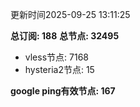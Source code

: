 更新时间2025-09-25 13:11:25

**总订阅: 188**
**总节点: 32495**
- vless节点: 7168
- hysteria2节点: 15

**google ping有效节点: 167**
